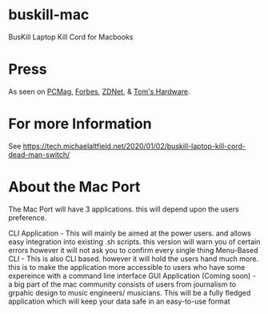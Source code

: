 # buskill-mac
BusKill Laptop Kill Cord for Macbooks

# Press

As seen on [PCMag](https://www.forbes.com/sites/daveywinder/2020/01/03/this-20-usb-cable-is-a-dead-mans-switch-for-your-linux-laptop/), [Forbes](https://www.pcmag.com/news/372806/programmers-usb-cable-can-kill-laptop-if-machine-is-yanked), [ZDNet](https://www.zdnet.com/article/new-usb-cable-kills-your-linux-laptop-if-stolen-in-a-public-place/), & [Tom's Hardware](https://www.tomshardware.com/news/the-buskill-usb-cable-secures-your-laptop-against-thieves).

# For more Information

See https://tech.michaelaltfield.net/2020/01/02/buskill-laptop-kill-cord-dead-man-switch/

# About the Mac Port 

The Mac Port will have 3 applications. this will depend upon the users preference. 

CLI Application - This will mainly be aimed at the power users. and allows easy integration into existing .sh scripts. this version will warn you of certain errors however it will not ask you to confirm every single thing 
Menu-Based CLI - This is also CLI based. however it will hold the users hand much more. this is to make the application more accessible to users who have some expereince with a command line interface 
GUI Application (Coming soon) - a big part of the mac community consists of users from journalism to grpahic design to music engineers/ musicians. This will be a fully fledged application which will keep your data safe in an easy-to-use format 

